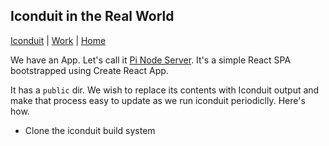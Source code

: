 ## Iconduit in the Real World

[Iconduit](./) | [Work](../) | [Home](../../)

We have an App. Let's call it [Pi Node Server](http://pi.listingslab.io/). It's a simple React SPA bootstrapped using Create React App.

It has a `public` dir. We wish to replace its contents with Iconduit output and make that process easy to update as we run iconduit periodiclly. Here's how.

- Clone the iconduit build system
